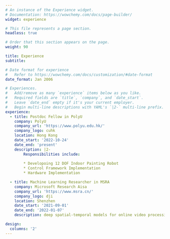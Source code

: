 ```yaml
---
# An instance of the Experience widget.
# Documentation: https://wowchemy.com/docs/page-builder/
widget: experience

# This file represents a page section.
headless: true

# Order that this section appears on the page.
weight: 90

title: Experience
subtitle:

# Date format for experience
#   Refer to https://wowchemy.com/docs/customization/#date-format
date_format: Jan 2006

# Experiences.
#   Add/remove as many `experience` items below as you like.
#   Required fields are `title`, `company`, and `date_start`.
#   Leave `date_end` empty if it's your current employer.
#   Begin multi-line descriptions with YAML's `|2-` multi-line prefix.
experience:
  - title: Postdoc Fellow in PolyU
    company: PolyU
    company_url: 'https://www.polyu.edu.hk/'
    company_logo: cuhk
    location: Hong Kong
    date_start: '2022-10-24'
    date_end: 'present'
    description: |2-
        Responsibilities include:
        
        * Developoing 12 DOF Indoor Painting Robot
        * Control Framework Implementation
        * Hardware Implementation

  - title: Machine Learning Researcher in MSRA
    company: Microsoft Research Aisa
    company_url: 'https://www.msra.cn/'
    company_logo: dji
    location: Shenzhen
    date_start: '2021-09-01'
    date_end: '2022-01-07'
    description: deep spatial-temporal models for online video processing.

design:
  columns: '2'
---
```

